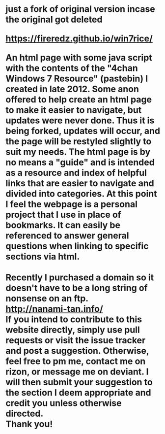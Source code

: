 <h1>just a fork of original version incase the original got deleted

https://fireredz.github.io/win7rice/




An html page with some java script with the contents of the "4chan Windows 7 Resource" (pastebin) I created in late 2012. Some anon offered to help create an html page to make it easier to navigate, but updates were never done. Thus it is being forked, updates will occur, and the page will be restyled slightly to suit my needs. 
The html page is by no means a "guide" and is intended as a resource and index of helpful links that are easier to navigate and divided into categories. At this point I feel the webpage is a personal project that I use in place of bookmarks. It can easily be referenced to answer general questions when linking to specific sections via html.
<br>
<br>
Recently I purchased a domain so it doesn't have to be a long string of nonsense on an ftp.
<br>
http://nanami-tan.info/
<br>
If you intend to contribute to this website directly, simply use pull requests or visit the issue tracker and post a suggestion. Otherwise, feel free to pm me, contact me on rizon, or message me on deviant. I will then submit your suggestion to the section I deem appropriate and credit you unless otherwise directed.
<br>
Thank you!
